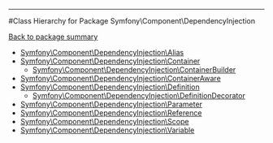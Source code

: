 - - -

#Class Hierarchy for Package Symfony\Component\DependencyInjection

<div><a href='https://github.com/JeyDotC/Hirudo-docs/blob/master/Symfony/Component/DependencyInjection/'>Back to package summary</a></div>

<ul>
<li><a href="https://github.com/JeyDotC/Hirudo-docs/blob/master/Symfony/Component/DependencyInjection/Alias.md">Symfony\Component\DependencyInjection\Alias</a></li>
<li><a href="https://github.com/JeyDotC/Hirudo-docs/blob/master/Symfony/Component/DependencyInjection/Container.md">Symfony\Component\DependencyInjection\Container</a><ul>
<li><a href="https://github.com/JeyDotC/Hirudo-docs/blob/master/Symfony/Component/DependencyInjection/ContainerBuilder.md">Symfony\Component\DependencyInjection\ContainerBuilder</a></li>
</ul>
</li>
<li><a href="https://github.com/JeyDotC/Hirudo-docs/blob/master/Symfony/Component/DependencyInjection/ContainerAware.md">Symfony\Component\DependencyInjection\ContainerAware</a></li>
<li><a href="https://github.com/JeyDotC/Hirudo-docs/blob/master/Symfony/Component/DependencyInjection/Definition.md">Symfony\Component\DependencyInjection\Definition</a><ul>
<li><a href="https://github.com/JeyDotC/Hirudo-docs/blob/master/Symfony/Component/DependencyInjection/DefinitionDecorator.md">Symfony\Component\DependencyInjection\DefinitionDecorator</a></li>
</ul>
</li>
<li><a href="https://github.com/JeyDotC/Hirudo-docs/blob/master/Symfony/Component/DependencyInjection/Parameter.md">Symfony\Component\DependencyInjection\Parameter</a></li>
<li><a href="https://github.com/JeyDotC/Hirudo-docs/blob/master/Symfony/Component/DependencyInjection/Reference.md">Symfony\Component\DependencyInjection\Reference</a></li>
<li><a href="https://github.com/JeyDotC/Hirudo-docs/blob/master/Symfony/Component/DependencyInjection/Scope.md">Symfony\Component\DependencyInjection\Scope</a></li>
<li><a href="https://github.com/JeyDotC/Hirudo-docs/blob/master/Symfony/Component/DependencyInjection/Variable.md">Symfony\Component\DependencyInjection\Variable</a></li>
</ul>
